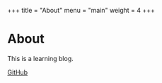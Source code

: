 +++
title = "About"
menu = "main"
weight = 4
+++

# About

This is a learning blog.

[GitHub](https://github.com/DynamicProg)


